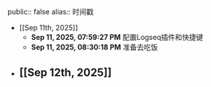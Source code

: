 public:: false
alias:: 时间戳

- [[Sep 11th, 2025]]
	- **Sep 11, 2025, 07:59:27 PM** 配置Logseq插件和快捷键
	- **Sep 11, 2025, 08:30:18 PM**  准备去吃饭
- [[Sep 12th, 2025]]
	-